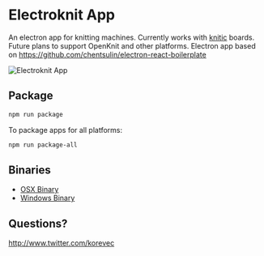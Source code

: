 # Electroknit App

An electron app for knitting machines. Currently works with [knitic](http://www.knitic.com) boards. Future plans to support OpenKnit and other platforms. Electron app based on https://github.com/chentsulin/electron-react-boilerplate

![Electroknit App](http://i.imgur.com/9AxJI3u.png)

## Package

```bash
npm run package
```

To package apps for all platforms:

```bash
npm run package-all
```

## Binaries

- [OSX Binary](#)
- [Windows Binary](#)

## Questions?

http://www.twitter.com/korevec